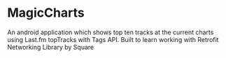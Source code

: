 # MagicCharts
An android application which shows top ten tracks at the current charts using Last.fm topTracks with Tags API.
Built to learn working with Retrofit Networking Library by Square
